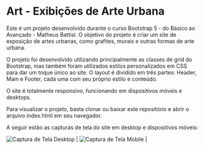 # Art - Exibições de Arte Urbana

Este é um projeto desenvolvido durante o curso Bootstrap 5 - do Básico ao Avançado - Matheus Battisi. O objetivo do projeto é criar um site de exposição de artes urbanas, como grafites, murais e outras formas de arte urbana.

O projeto foi desenvolvido utilizando principalmente as classes de grid do Bootstrap, mas também foram utilizados estilos personalizados em CSS para dar um toque único ao site. O layout é dividido em três partes: Header, Main e Footer, cada uma com seu próprio estilo e conteúdo.

O site é totalmente responsivo, funcionando em dispositivos móveis e desktops.

Para visualizar o projeto, basta clonar ou baixar este repositório e abrir o arquivo index.html em seu navegador.

A seguir estão as capturas de tela do site em desktop e dispositivos móveis:

![Captura de Tela Desktop](./img/desktop.jpg) | ![Captura de Tela Mobile](./img/mobile.jpg) |
